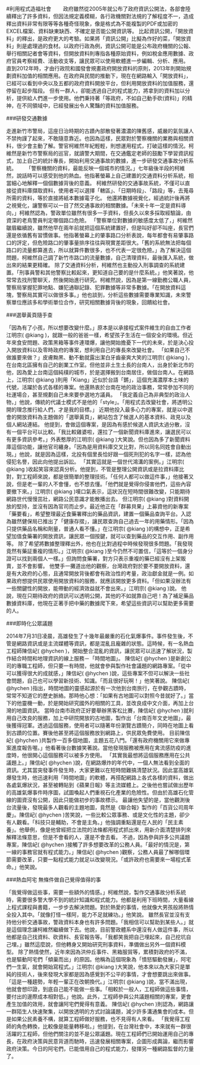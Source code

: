 #利用程式造福社會
 　　政府雖然從2005年就公布了政府資訊公開法，各部會陸續釋出了許多資料，但因法規定義模糊，各行政機關對法規的了解程度不一，造成釋出資料非常有限等等各種奇怪現象，像是格式為不能複製的PDF或加密的EXCEL檔案、資料缺東缺西、不確定是否能公開資訊等。
 比起資訊公開，「開放資料」的釋出，是政府更大的考驗。如果將「資訊公開」比擬為作好的菜，「開放資料」則是處理過的食材。以政府行政為例，資訊公開可能是公布政府機關的公報、舉行相關記者會等資料，但開放資料則專指各種原始資料，例如稅金應用數據、政府官員考察經費、活動收支等，讓民眾可以使用軟體進一步編輯、分析、應用。
 直到2012年時，才由行政院和國發會規畫政府開放資料的原則，2013年則開始規劃資料加值的相關應用。在政府與民間的推動下，現在在網路輸入「開放資料」，已經可以看到中央以及五都的政府資料開放平台，但利用開放資料的加值服務，還停留在起步階段。
 但有一群人，卻能透過自己的程式能力，將拿到的資料加以分析，提供給人們進一步使用。他們秉持著「等政府，不如自己動手砍(資料)」的精神，在不同領域中，已經發展出令人驚豔的資料加值服務。
 
 ###研發交通數據 
 
 走進新竹市警局，這座日治時期的古蹟內部散發著濃濃的陳舊感，威嚴的氣氛讓人不禁拘謹了起來，不敢隨意靠近。也因為這樣，民眾對於警察機關的業務與相關資料，很少會主動了解。警官柯維然年紀輕輕，則想運用程式，打破這樣的情況。柯維然是新竹市警察局的巡官，就讀警大期間，在交通鑑定老師的鼓勵下學習資訊程式，加上自己的統計專長，開始利用交通事故的數據，進一步研發交通事故分析系統。
 　　「警察機關的資料，最能反映一個城市的情況。」七年級後半段的柯維然，說話時可以感受到他的熱血。他指著螢幕上自己建置的交通資料分析系統，相當細心地解釋一個個數據背後的意義。
 柯維然研發的交通事故系統，不僅可以直接從資料庫擷取資料，使用者可以選擇「轄區」、「日期時段」、「路段」等，去蒐尋所需的資料，等於直接將紙本數據電子化。
 他還將數據視覺化，經過統計後再將之視覺化，讓警察可以一目了然交通事故的相關數據。「未來十年一定是資料導向，」柯維然認為，警政單位雖然有很多一手資料，但長久以來多採取經驗論，由資深的老鳥警員判定哪個路口危險。
 「警察單位對數據的敏感度太低了，」柯維然皺眉繼續說，雖然他早在兩年前就把這個系統建置好，但是叫好卻不叫座，長官們還是依循舊有習慣做事。他指著螢幕上的肇事路口分析表說，每年都會有易肇事路口的評定，但危險路口的肇事量排序往往與現實差距很大。「舊的系統無法把每個路口的流量都算進去，所以就算件數很多，也不代表一定很危險。」為了解決這個問題，柯維然自己調了新竹市路口的流量數據，自己清理資料，最後匯入系統，做出來的結果更精確。
 除了交通資料分析，柯維然也主動投入刑事調查的系統建置。「刑事員警和其他警察比較起來，更知道自己要的是什麼系統。」他笑著說，他常常去找刑警聊天，然後開始進行研究。柯維然說，因為是第一線勤務公職人員，警察局掌握犯罪地點、嫌犯通聯記錄、犯罪數據等非常多數據。「在開放資料這塊，警察局其實可以做很多事。」他也談到，分析這些數據需要專業知識，未來警察單位應該多和學術單位合作，研究相關數據背後的現象，回饋給社會。
 
 ###選舉黃頁隨手查
 
 「因為有了小孩，所以想要改變什麼。」原本是以承接程式案件維生的自由工作者江明宗( @kiang )，就跟一般的爸爸一樣，希望孩子生活在一個安全的環境。但近年來食安問題、政策黑箱等事件連環爆，讓他開始擔憂下一代的未來，於是決心投入開放資料以及零時政府的專案，想利用自己的專長來改變社會。
 「如果自己不做誰要來做？」皮膚黝黑、動不動就露出潔白牙齒豪爽大笑的江明宗( @kiang )，在台南北區擁有自己的創業工作室。但他並非土生土長的台南人，出身於新北市的他，因為愛上台南這個純樸的城市，於是選擇搬到台南居住，做個台南人。在網路上，江明宗( @kiang )則用「Kiang」近似於台語「鏘」，這個充滿濃厚本土味的代號，活躍於各式各樣的專案。他還熱衷於台南在地的政治事務，常常參加不同的社運場合，甚至規劃自己未來要參選地方議員。
 「我定義自己為非典型的政治人物，」他說，傳統的代議士模式不是他的「style」。「用程式去改變社會，將透明公開的理念推行給人們，才是我的目標。」
近期他投入最多心力的專案，就是以中選會的開放資料為主題做的「選舉黃頁」，網站包含了候選人的基本資料、政見以及個人網站連結。
 他提到，會做這個專案，是因為有感於候選人資訊太過分散，沒有一個平台可以比較。「我比較雞婆啦，還拉了一個新聞資料庫進來，讓選民可以有更多資訊參考。」外表憨厚的江明宗( @kiang )大笑說。但也因為多了新聞資料庫這個功能，讓他官司纏身。「因為是用資料庫交叉比對，所以同名同姓會自動出現。」他說，就是因為這樣，北投有個里長恰好跟一個死刑犯的名字一樣，認為他侵犯名譽，因此向他提出訴訟。
 「其實這就是一個世代鴻溝的案例。」江明宗( @kiang )收起笑容來認真分析。他提到，不管是整理公開資訊或是拉資料庫比對，對工程師來說，都是很簡單的整理技術。「任何人都可以做這件事，」他接著又說，但是老一輩的人不會懂，也不想去懂。「他們就是覺得你侵害他們，這些內容要撤下來。」江明宗( @kiang )嘆口氣表示，這狀況在短時間很難改變，只能期待網路世代慢慢茁壯，網路公民意識才能散播出去。
 但江明宗( @kiang )對資料開放的堅持，並沒有因為官司而止步。最近他正在「群募貝果」上募資他的新專案「藥要看」，希望整理最近食藥署釋出的藥品資訊，建置一個藥品查詢平台。入認為雖然健保局已推出了「健康存摺」，讓民眾查詢自己過去一年的用藥情形。「因為只提供藥品名稱和劑量，普通人看不懂。」在江明宗( @kiang )的構想中，正是希望加值食藥署的開放資訊，讓民眾一個按鍵，就可以查到藥品的交互作用、副作用等。
 除了希望將數據整理釋出外，他也在比對過程中時候發現很多問題。「我發現竟然有藥証重複的情形。」江明宗( @kiang )至今仍然不可置信，「這等於一個身分證可以找到兩個人一樣。」但詢問食藥署，對方只表示重複的藥已經沒有上架販賣，並不會影響。
 他雙手一攤道出他的觀察，台灣政府對於要不要開放資料，還是有大政府的心態，且通常開放背後都會有政治性的考量，政治獻金就是一例。如果政府想提供民眾使用開放資料的服務，就應該開放更多資料。「但如果沒辦法有一些關鍵性的開放，能帶動的經濟效益就不會出來。」江明宗( @kiang )說。
 他說，現在只期待政府的資訊可以透明公開，其他的不如就靠自己吧！為了補足藥品數據資料庫，他現在正著手把中藥的數據爬下來，希望這些資訊可以幫助更多需要的人。
 
 ###即時化公眾議題
 
 2014年7月31日凌晨，高雄發生了十幾年最嚴重的石化氣爆事件。事件發生後，不管是網路資訊或是主流媒體等資訊，都是混亂且龐雜的狀態。這時候，有一名熱血工程師陳信屺( @hychen )，開始整合混亂的資訊，讓民眾可以迅速了解狀況，製作結合時間和地理資訊的線上服務－「時間地圖」。
 陳信屺( @hychen )是新創公司的專職工程師，但只要一有時間，他就會參與製作社會議題的網路專案。「從中可以獲得很大的成就感，」陳信屺( @hychen )說，這些專案不但可以解決一些社會問題，自己也可以學習新技術、知識。「而且很好玩啊！」他笑著說。
 陳信屺( @hychen )指出，時間地圖的靈感起源於有一次他到台南旅行，在參觀古蹟時，常常不知道它的歷史脈絡。那時他心想：「如果有古地圖可以對照今昔就好了。」當下的他靈機一動，於是開始研究國外的相關的工具，並改良成中文介面，再加上台灣的地圖資訊。
 當時台南市政府正好要舉辦黑客松比賽，陳信屺( @hychen )就利用自己改良的服務，加上中研院開放的古地圖，製作出「台南百年文史地圖」，最後獲得冠軍。透過這個服務，使用者可以隨著年份瀏覽古蹟簡介，同時在地圖上看到古蹟的位置。賽後他甚至將這個服務放到網路上，供民眾免費使用。
 目前陳信屺( @hychen )共製作一百多個地圖，主題五花八門。「還有政府機關用它來做專案進度報告喔。」他看著後台數據笑著說。當他發現服務被應用在禽流感防疫的進度時，他很開心這個服務可以被多方使用。
 「其實我最想將這個服務應用在公共議題上。」陳信屺( @hychen )說，在網路爆炸的年代中，一個人無法看到全面的資訊。尤其當突發事件發生時，大家更難以在短時間難搞清楚狀況。因此當高雄氣爆發生時，他迅速利用「時間地圖」的軟體，再搭配網路上各式各樣的資料，做出各處氣爆狀況，甚至被轉貼到《蘋果日報》等主流媒體上。之後他也嘗試做出歷年的高雄氣爆事件時序圖，試圖喚起人們重視石化產業的危險性。但由於高雄石化管線的圖資沒有公開，因此只能做初步的事故標示。
 最讓他失望的是，當他觀測後台流量後，發現最多人觀看的主題地圖，竟然是《聯合報》製作的「百貨公司周年慶」。陳信屺( @hychen )苦笑說，一些比較公眾事務、或是文化性的主題，卻少有人觀看。「科技只是輔助，不會是主角。」他強調重點還是在人民的「民主素養」。他舉例，像是他曾經把立法院的法條都用程式抓出來，用新介面清楚排列來解釋法條意思，但是不會看的人，還是不會去看。
  不過，因為參與許多公共議題專案，陳信屺( @hychen )接觸了許多想要改革的公務人員。「最好的情況是，第一線的事務官就有程式能力。」陳信屺( @hychen )觀察，公務人員最了解哪個環節需要改革，只要一點程式能力就足以改變現況。「或許政府也需要來一場程式革命。」他笑說。
  
 ###熱血阿宅 無條件做自己覺得值得的事
 
 「我覺得做這些事，需要一些額外的情感。」柯維然說，製作交通事故分析系統時，需要很多警大學不到的統計知識和程式能力。他都是利用下班時間，大量看線上程式課程與書籍，一步步去解決問題。對於熱愛的事情，他就像大男孩般將熱情全投入其中。「就像打怪一樣阿，能力不足就練功。」他笑說。
 雖然長官並沒有支持他分析交通事故，警政資料本身也有許多問題。「我相信可以幫助到某些人。」就是這個理念讓柯維然繼續做下去。他說，目前警政體系中還沒有人做這件事，所以他都是自己找資料、砍資料、長官報告等。「我都笑我把自己埋起來，自己挖坑自己埋。」雖然這麼說，但他轉身又開始研究刑事資料，準備做出另外一個資料模型。
 除了熱情使然，近年來因為洪仲丘事件、黑箱服貿等，累積對政府的不滿，也是驅動阿宅們「傾巢而出」的原因。他稱為這個現象為「憤怒驅動發展」，阿宅們一生氣，就會開始寫程式。」江明宗( @kiang )大笑說，他本來以為大家只是單純的技術人，後來發現大家都是因為感覺到不公平的事情，才會想要跳出來做事。
 「這是一種趨勢，年輕一輩正在改朝換代。」江明宗( @kiang )說，當不滿出現，他就會想印證，到底自己能不能做一些事。「相較於一般人，工程師做這些事情，要付出的邊際成本相對低。」他說。此外，工程師參與公共議題相關的專案，更會產生加值的效用，就會讓阿宅們覺得有意義。
 陳信屺( @hychen )則認為，網路讓一群陌生人快速聚集，以開放透明的方式討論議題，減少許多溝通集會的成本。但是如果公民素養不構，就算工程師做好服務，也不見得有人來看。
 「我覺得工程師的角色轉換，比較像是能量轉移啦。」他提到，在台灣社會中，本來就有一群很活躍的工程師，但他們關注的並不是公眾議題。現在工程師們已開始運用自己的專長，在政府決策與民意背道而馳時，迅速發展相關專案，企圖形成輿論，繼而影響政府決策。今日的阿宅們，已能借用自己的程式能力，發揮另一種網路監督的力量了。
 
